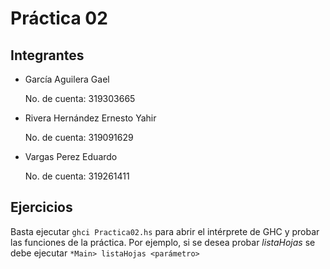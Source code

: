 # Práctica 02
## Integrantes
+ García Aguilera Gael

	No. de cuenta: 319303665
+ Rivera Hernández Ernesto Yahir

	No. de cuenta: 319091629
+ Vargas Perez Eduardo

	No. de cuenta: 319261411

## Ejercicios
Basta ejecutar `ghci Practica02.hs` para abrir el intérprete de GHC y probar las funciones de la práctica. Por ejemplo, si se desea probar *listaHojas* se debe ejecutar `*Main> listaHojas <parámetro> `

